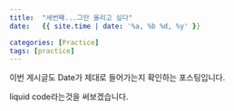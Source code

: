 ```yaml
---
title:  "세번째...그만 올리고 싶다"
date:   {{ site.time | date: '%a, %b %d, %y' }}

categories: [Practice]
tags: [practice]
---
```




이번 게시글도 Date가 제대로 들어가는지 확인하는 포스팅입니다.

liquid code라는것을 써보겠습니다.
